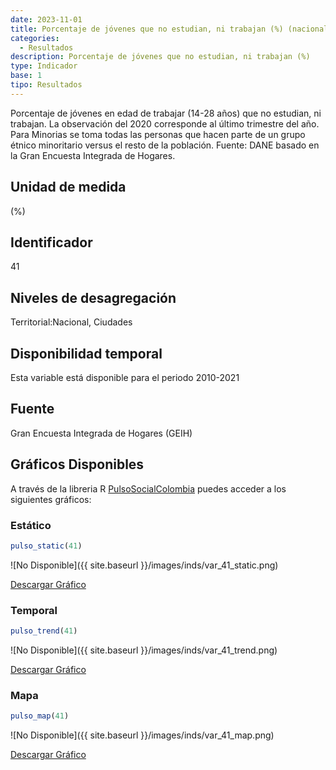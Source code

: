 ```yaml
---
date: 2023-11-01
title: Porcentaje de jóvenes que no estudian, ni trabajan (%) (nacional_gen)
categories:
  - Resultados
description: Porcentaje de jóvenes que no estudian, ni trabajan (%)
type: Indicador
base: 1
tipo: Resultados
--- 
```


Porcentaje de jóvenes en edad de trabajar (14-28 años) que no estudian, ni trabajan. La observación del 2020 corresponde al último trimestre del año. Para Minorias se toma todas las personas que hacen parte de un grupo étnico minoritario versus el resto de la población.
Fuente: DANE basado en la Gran Encuesta Integrada de Hogares.

## Unidad de medida
(%)

## Identificador
41

## Niveles de desagregación
Territorial:Nacional, Ciudades

## Disponibilidad temporal
Esta variable está disponible para el periodo 2010-2021

## Fuente
Gran Encuesta Integrada de Hogares (GEIH)

## Gráficos Disponibles

A través de la libreria R [PulsoSocialColombia](https://github.com/pulsosocialcolombia/PulsoSocialColombia) puedes acceder a los siguientes gráficos:

### Estático

``` R
pulso_static(41)
```

![No Disponible]({{ site.baseurl }}/images/inds/var_41_static.png)

<a href='{{ site.baseurl }}/images/inds/var_41_static.png'>Descargar Gráfico</a>

### Temporal

``` R
pulso_trend(41)
```

![No Disponible]({{ site.baseurl }}/images/inds/var_41_trend.png)

<a href='{{ site.baseurl }}/images/inds/var_41_trend.png'>Descargar Gráfico</a>

### Mapa

``` R
pulso_map(41)
```

![No Disponible]({{ site.baseurl }}/images/inds/var_41_map.png)

<a href='{{ site.baseurl }}/images/inds/var_41_map.png'>Descargar Gráfico</a>